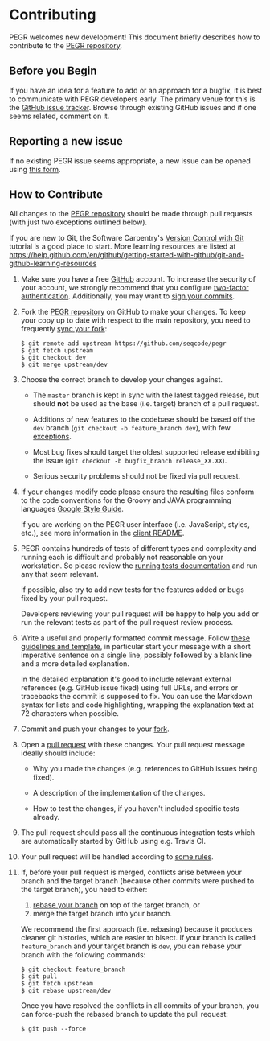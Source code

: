 # Contributing

PEGR welcomes new development!  This document briefly describes how to 
contribute to the [PEGR repository](https://github.com/seqcode/pegr).

## Before you Begin

If you have an idea for a feature to add or an approach for a bugfix, it is
best to communicate with PEGR developers early. The primary venue for this is
the [GitHub issue tracker](https://github.com/seqcode/pegr/issues).
Browse through existing GitHub issues and if one seems related, comment on it.

## Reporting a new issue

If no existing PEGR issue seems appropriate, a new issue can be opened using
[this form](https://github.com/seqcode/pegr/issues/new).

## How to Contribute

All changes to the [PEGR repository](https://github.com/seqcode/pegr) should be made through pull
requests (with just two exceptions outlined below).

If you are new to Git, the Software Carpentry's [Version Control with
Git](https://swcarpentry.github.io/git-novice/) tutorial is a good place to
start.  More learning resources are listed at
https://help.github.com/en/github/getting-started-with-github/git-and-github-learning-resources

1. Make sure you have a free [GitHub](https://github.com/) account. To increase
   the security of your account, we strongly recommend that you configure
   [two-factor authentication](https://docs.github.com/en/github/authenticating-to-github/securing-your-account-with-two-factor-authentication-2fa).
   Additionally, you may want to [sign your commits](https://docs.github.com/en/github/authenticating-to-github/managing-commit-signature-verification).

2. Fork the [PEGR repository](https://github.com/seqcode/pegr) on
   GitHub to make your changes.  To keep your copy up to date with respect to
   the main repository, you need to frequently [sync your
   fork](https://help.github.com/en/github/collaborating-with-issues-and-pull-requests/syncing-a-fork):

   ```
   $ git remote add upstream https://github.com/seqcode/pegr
   $ git fetch upstream
   $ git checkout dev
   $ git merge upstream/dev
   ```

3. Choose the correct branch to develop your changes against.

   * The `master` branch is kept in sync with the latest tagged release, but
     should **not** be used as the base (i.e. target) branch of a pull request.

   * Additions of new features to the codebase should be based off the `dev`
     branch (`git checkout -b feature_branch dev`), with few
     [exceptions](doc/source/project/organization.rst#handling-pull-requests).

   * Most bug fixes should target the oldest supported release exhibiting the
     issue (`git checkout -b bugfix_branch release_XX.XX`).

   * Serious security problems should not be fixed via pull request.

4. If your changes modify code please ensure the resulting files conform to
   the code conventions for the Groovy and JAVA programming languages [Google Style Guide](https://google.github.io/styleguide/javaguide.html).

   If you are working on the PEGR user interface (i.e. JavaScript,
   styles, etc.), see more information in the [client README](client/README.md).

5. PEGR contains hundreds of tests of different types and complexity and
   running each is difficult and probably not reasonable on your workstation. So
   please review the [running tests documentation](test/TESTING.md) and run any
   that seem relevant.

   If possible, also try to add new tests for the features added or bugs fixed
   by your pull request.

   Developers reviewing your pull request will be happy to help you add or run
   the relevant tests as part of the pull request review process.

6. Write a useful and properly formatted commit message. 
   Follow [these guidelines and template](https://git-scm.com/book/en/v2/Distributed-Git-Contributing-to-a-Project#_commit_guidelines),
   in particular start your message with a short imperative sentence on a single
   line, possibly followed by a blank line and a more detailed explanation.

   In the detailed explanation it's good to include relevant external references
   (e.g. GitHub issue fixed) using full URLs, and errors or tracebacks the
   commit is supposed to fix.
   You can use the Markdown syntax for lists and code highlighting, wrapping the
   explanation text at 72 characters when possible.

7. Commit and push your changes to your
   [fork](https://help.github.com/en/github/using-git/pushing-commits-to-a-remote-repository).

8. Open a [pull
   request](https://help.github.com/en/github/collaborating-with-issues-and-pull-requests/creating-a-pull-request)
   with these changes. Your pull request message ideally should include:

   * Why you made the changes (e.g. references to GitHub issues being fixed).

   * A description of the implementation of the changes.

   * How to test the changes, if you haven't included specific tests already.

9. The pull request should pass all the continuous integration tests which are
   automatically started by GitHub using e.g. Travis CI.

10. Your pull request will be handled according to [some
    rules](doc/source/project/organization.rst#handling-pull-requests).

11. If, before your pull request is merged, conflicts arise between your branch
    and the target branch (because other commits were pushed to the target
    branch), you need to either:

    1) [rebase your branch](https://git-scm.com/docs/git-rebase) on top of the
       target branch, or
    2) merge the target branch into your branch.

    We recommend the first approach (i.e. rebasing) because it produces cleaner
    git histories, which are easier to bisect. If your branch is called
    `feature_branch` and your target branch is `dev`, you can rebase your branch
    with the following commands:

    ```
    $ git checkout feature_branch
    $ git pull
    $ git fetch upstream
    $ git rebase upstream/dev
    ```

    Once you have resolved the conflicts in all commits of your branch, you can
    force-push the rebased branch to update the pull request:

    ```
    $ git push --force
    ```

